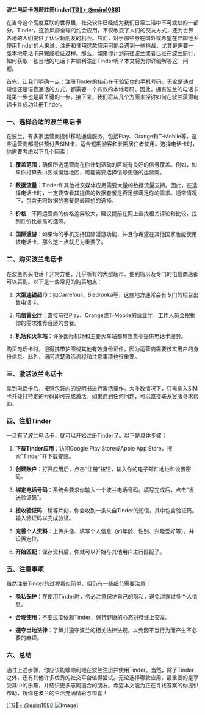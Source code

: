 **波兰电话卡怎麽註冊tinder[[TG💪+ @esim1088](https://t.me/s/esim1088)]**

在当今这个高度互联的世界里，社交软件已经成为我们日常生活中不可或缺的一部分。Tinder，这款风靡全球的约会应用，不仅改变了人们的交友方式，还为世界各地的人们提供了认识新朋友的机会。然而，对于那些身在国外或希望在异国他乡使用Tinder的人来说，注册和使用这款应用可能会遇到一些挑战，尤其是需要一张本地电话卡来完成验证过程。那么，如果你计划前往波兰或者已经在波兰旅行，如何获取一张当地的电话卡并顺利注册Tinder呢？本文将为你详细解答这一问题。

首先，让我们明确一点：注册Tinder的核心在于验证你的手机号码。无论是通过短信还是语音通话的方式，都需要一个有效的本地号码。因此，拥有波兰的电话卡是第一步也是最关键的一步。接下来，我们将从几个方面来探讨如何在波兰获得电话卡并成功注册Tinder。

### 一、选择合适的波兰电话卡

在波兰，有多家运营商提供移动通信服务，包括Play、Orange和T-Mobile等。这些运营商都提供预付费SIM卡，适合短期游客和长期居住者使用。选择电话卡时，你需要考虑以下几个因素：

1. **覆盖范围**：确保所选运营商在你计划活动的区域有良好的信号覆盖。例如，如果你打算去山区或偏远地区，可能需要选择信号更强的运营商。
   
2. **数据流量**：Tinder和其他社交媒体应用需要大量的数据流量支持。因此，在选择电话卡时，一定要查看其提供的数据套餐是否足够满足你的需求。通常情况下，包含无限数据的套餐是最理想的选择。

3. **价格**：不同运营商的价格差异较大，建议提前在网上查找相关评论和比较，找到性价比最高的选项。

4. **国际漫游**：如果你的手机支持国际漫游功能，并且你希望在其他国家也能使用该电话卡，那么这一点就尤为重要了。

### 二、购买波兰电话卡

在波兰购买电话卡非常方便，几乎所有的大型超市、便利店以及专门的电信商店都可以买到。以下是一些常见的购买地点：

1. **大型连锁超市**：如Carrefour、Biedronka等，这些地方通常会有专门的柜台出售电话卡。

2. **电信营业厅**：直接前往Play、Orange或T-Mobile的营业厅，工作人员会根据你的需求推荐合适的套餐。

3. **机场和火车站**：许多国际机场和主要火车站都有售货亭提供电话卡服务。

购买电话卡时，记得携带护照或其他有效身份证件，因为运营商需要核实用户的身份信息。此外，询问清楚激活流程和注意事项也很重要。

### 三、激活波兰电话卡

拿到电话卡后，按照包装内的说明书进行激活操作。大多数情况下，只需插入SIM卡并拨打特定的号码即可完成激活。如果遇到任何问题，可以直接联系客服寻求帮助。

### 四、注册Tinder

一旦有了波兰电话卡，就可以开始注册Tinder了。以下是具体步骤：

1. **下载Tinder应用**：访问Google Play Store或Apple App Store，搜索“Tinder”并下载安装。

2. **创建账户**：打开应用后，点击“注册”按钮，输入你的电子邮件地址和设置密码。

3. **绑定电话号码**：系统会要求你输入一个波兰电话号码。填写完成后，点击“发送验证码”。

4. **接收验证码**：稍等片刻，你会收到一条来自Tinder的短信，其中包含验证码。输入验证码以完成验证。

5. **完善个人资料**：上传头像、填写个人信息（如年龄、性别、兴趣爱好等），并设置定位。

6. **开始匹配**：保存资料后，你就可以开始与其他用户进行匹配了。

### 五、注意事项

虽然注册Tinder的过程看似简单，但仍有一些细节需要注意：

- **隐私保护**：在使用Tinder时，务必注意保护自己的隐私，避免泄露过多个人信息。
  
- **合理使用**：不要过度依赖Tinder，保持健康的心态对待线上交友。

- **遵守当地法律**：了解并遵守波兰的相关法律法规，以免因不当行为而产生不必要的麻烦。

### 六、总结

通过上述步骤，你应该能够顺利地在波兰注册并使用Tinder。当然，除了Tinder之外，还有其他许多优秀的社交平台值得尝试。无论选择哪款应用，最重要的是享受其中的乐趣，并结识更多志同道合的朋友。希望本文能为正在寻找答案的你提供帮助，祝你在波兰的生活充满精彩与惊喜！

[[TG💪+ @esim1088](https://t.me/s/esim1088) ![Image](https://i.postimg.cc/4NQfJmqS/Snipaste-2025-05-13-00-14-12.png)]